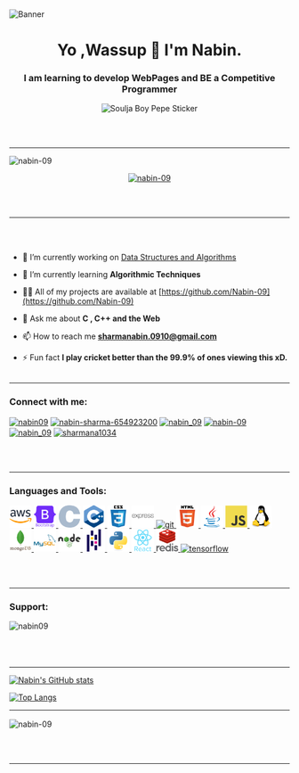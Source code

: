 <img align="center" src="https://user-images.githubusercontent.com/74038190/225813708-98b745f2-7d22-48cf-9150-083f1b00d6c9.gif" alt="Banner" style="width: auto; height: auto;" />


<h1 align="center">Yo ,Wassup 👋 I'm Nabin.</h1>
<h3 align="center">I am learning to develop WebPages and BE a Competitive Programmer</h3>
<p align="center">
  <img src="https://media.tenor.com/itjFesV8_RUAAAAi/soulja-boy-pepe.gif" alt="Soulja Boy Pepe Sticker" style="width: 400px;" />
</p>



<br><br>

---

<p align="left"> <img src="https://komarev.com/ghpvc/?username=nabin-09&label=Profile%20views&color=0e75b6&style=flat" alt="nabin-09" /> </p>

<p align="center"> <a href="https://github.com/ryo-ma/github-profile-trophy"><img src="https://github-profile-trophy.vercel.app/?username=nabin-09" alt="nabin-09" /></a> </p>
<br><br>

---
<br><br>

- 🔭 I’m currently working on [Data Structures and Algorithms](https://github.com/Nabin-09/Data_Structures_and_Algorithms)

- 🌱 I’m currently learning **Algorithmic Techniques**

- 👨‍💻 All of my projects are available at [https://github.com/Nabin-09](https://github.com/Nabin-09)

- 💬 Ask me about **C , C++ and the Web**

- 📫 How to reach me **sharmanabin.0910@gmail.com**

- ⚡ Fun fact **I play cricket better than the 99.9% of ones viewing this xD.**
<br><br>

---

<h3 align="left">Connect with me:</h3>
<p align="left">
<a href="https://dev.to/nabin09" target="blank"><img align="center" src="https://raw.githubusercontent.com/rahuldkjain/github-profile-readme-generator/master/src/images/icons/Social/devto.svg" alt="nabin09" height="30" width="40" /></a>
<a href="https://linkedin.com/in/nabin-sharma-654923200" target="blank"><img align="center" src="https://raw.githubusercontent.com/rahuldkjain/github-profile-readme-generator/master/src/images/icons/Social/linked-in-alt.svg" alt="nabin-sharma-654923200" height="30" width="40" /></a>
<a href="https://www.codechef.com/users/nabin_09" target="blank"><img align="center" src="https://cdn.jsdelivr.net/npm/simple-icons@3.1.0/icons/codechef.svg" alt="nabin_09" height="30" width="40" /></a>
<a href="https://codeforces.com/profile/nabin-09" target="blank"><img align="center" src="https://raw.githubusercontent.com/rahuldkjain/github-profile-readme-generator/master/src/images/icons/Social/codeforces.svg" alt="nabin-09" height="30" width="40" /></a>
<a href="https://leetcode.com/u/nabin_js/" target="blank"><img align="center" src="https://raw.githubusercontent.com/rahuldkjain/github-profile-readme-generator/master/src/images/icons/Social/leet-code.svg" alt="nabin_09" height="30" width="40" /></a>
<a href="https://auth.geeksforgeeks.org/user/sharmana1034" target="blank"><img align="center" src="https://raw.githubusercontent.com/rahuldkjain/github-profile-readme-generator/master/src/images/icons/Social/geeks-for-geeks.svg" alt="sharmana1034" height="30" width="40" /></a>
</p>
<br><br>

---

<h3 align="left">Languages and Tools:</h3>
<p align="left"> <a href="https://aws.amazon.com" target="_blank" rel="noreferrer"> <img src="https://raw.githubusercontent.com/devicons/devicon/master/icons/amazonwebservices/amazonwebservices-original-wordmark.svg" alt="aws" width="40" height="40"/> </a> <a href="https://getbootstrap.com" target="_blank" rel="noreferrer"> <img src="https://raw.githubusercontent.com/devicons/devicon/master/icons/bootstrap/bootstrap-plain-wordmark.svg" alt="bootstrap" width="40" height="40"/> </a> <a href="https://www.cprogramming.com/" target="_blank" rel="noreferrer"> <img src="https://raw.githubusercontent.com/devicons/devicon/master/icons/c/c-original.svg" alt="c" width="40" height="40"/> </a> <a href="https://www.w3schools.com/cpp/" target="_blank" rel="noreferrer"> <img src="https://raw.githubusercontent.com/devicons/devicon/master/icons/cplusplus/cplusplus-original.svg" alt="cplusplus" width="40" height="40"/> </a> <a href="https://www.w3schools.com/css/" target="_blank" rel="noreferrer"> <img src="https://raw.githubusercontent.com/devicons/devicon/master/icons/css3/css3-original-wordmark.svg" alt="css3" width="40" height="40"/> </a> <a href="https://expressjs.com" target="_blank" rel="noreferrer"> <img src="https://raw.githubusercontent.com/devicons/devicon/master/icons/express/express-original-wordmark.svg" alt="express" width="40" height="40"/> </a> <a href="https://git-scm.com/" target="_blank" rel="noreferrer"> <img src="https://www.vectorlogo.zone/logos/git-scm/git-scm-icon.svg" alt="git" width="40" height="40"/> </a> <a href="https://www.w3.org/html/" target="_blank" rel="noreferrer"> <img src="https://raw.githubusercontent.com/devicons/devicon/master/icons/html5/html5-original-wordmark.svg" alt="html5" width="40" height="40"/> </a> <a href="https://www.java.com" target="_blank" rel="noreferrer"> <img src="https://raw.githubusercontent.com/devicons/devicon/master/icons/java/java-original.svg" alt="java" width="40" height="40"/> </a> <a href="https://developer.mozilla.org/en-US/docs/Web/JavaScript" target="_blank" rel="noreferrer"> <img src="https://raw.githubusercontent.com/devicons/devicon/master/icons/javascript/javascript-original.svg" alt="javascript" width="40" height="40"/> </a> <a href="https://www.linux.org/" target="_blank" rel="noreferrer"> <img src="https://raw.githubusercontent.com/devicons/devicon/master/icons/linux/linux-original.svg" alt="linux" width="40" height="40"/> </a> <a href="https://www.mongodb.com/" target="_blank" rel="noreferrer"> <img src="https://raw.githubusercontent.com/devicons/devicon/master/icons/mongodb/mongodb-original-wordmark.svg" alt="mongodb" width="40" height="40"/> </a> <a href="https://www.mysql.com/" target="_blank" rel="noreferrer"> <img src="https://raw.githubusercontent.com/devicons/devicon/master/icons/mysql/mysql-original-wordmark.svg" alt="mysql" width="40" height="40"/> </a> <a href="https://nodejs.org" target="_blank" rel="noreferrer"> <img src="https://raw.githubusercontent.com/devicons/devicon/master/icons/nodejs/nodejs-original-wordmark.svg" alt="nodejs" width="40" height="40"/> </a> <a href="https://pandas.pydata.org/" target="_blank" rel="noreferrer"> <img src="https://raw.githubusercontent.com/devicons/devicon/2ae2a900d2f041da66e950e4d48052658d850630/icons/pandas/pandas-original.svg" alt="pandas" width="40" height="40"/> </a> <a href="https://www.python.org" target="_blank" rel="noreferrer"> <img src="https://raw.githubusercontent.com/devicons/devicon/master/icons/python/python-original.svg" alt="python" width="40" height="40"/> </a> <a href="https://reactjs.org/" target="_blank" rel="noreferrer"> <img src="https://raw.githubusercontent.com/devicons/devicon/master/icons/react/react-original-wordmark.svg" alt="react" width="40" height="40"/> </a> <a href="https://redis.io" target="_blank" rel="noreferrer"> <img src="https://raw.githubusercontent.com/devicons/devicon/master/icons/redis/redis-original-wordmark.svg" alt="redis" width="40" height="40"/> </a> <a href="https://www.tensorflow.org" target="_blank" rel="noreferrer"> <img src="https://www.vectorlogo.zone/logos/tensorflow/tensorflow-icon.svg" alt="tensorflow" width="40" height="40"/> </a> </p>
<br><br>

---

<h3 align="left">Support:</h3>
<p><a href="https://www.buymeacoffee.com/nabin09"> <img align="left" src="https://cdn.buymeacoffee.com/buttons/v2/default-yellow.png" height="50" width="210" alt="nabin09" /></a></p><br><br>
<br><br>

---
[![Nabin's GitHub stats](https://github-readme-stats.vercel.app/api?username=nabin-09&show_icons=true&layout=compact&theme=dark)](https://github.com/nabin-09)

[![Top Langs](https://github-readme-stats.vercel.app/api/top-langs/?username=nabin-09&layout=compact&theme=dark)](https://github.com/nabin-09)


---

<p><img align="center" src="https://github-readme-streak-stats.herokuapp.com/?user=nabin-09&" alt="nabin-09" /></p>
<br><br>

---
